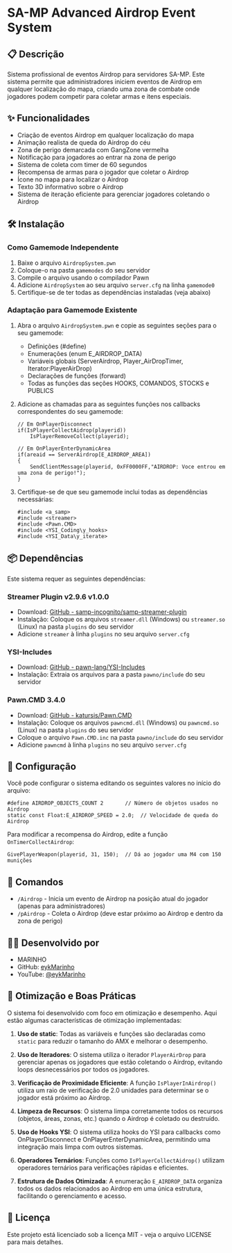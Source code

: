 # SA-MP Advanced Airdrop Event System

<p align="center">
   
</p>

## 📋 Descrição

Sistema profissional de eventos Airdrop para servidores SA-MP. Este sistema permite que administradores iniciem eventos de Airdrop em qualquer localização do mapa, criando uma zona de combate onde jogadores podem competir para coletar armas e itens especiais.

## ✨ Funcionalidades

- Criação de eventos Airdrop em qualquer localização do mapa
- Animação realista de queda do Airdrop do céu
- Zona de perigo demarcada com GangZone vermelha
- Notificação para jogadores ao entrar na zona de perigo
- Sistema de coleta com timer de 60 segundos
- Recompensa de armas para o jogador que coletar o Airdrop
- Ícone no mapa para localizar o Airdrop
- Texto 3D informativo sobre o Airdrop
- Sistema de iteração eficiente para gerenciar jogadores coletando o Airdrop

## 🛠️ Instalação

### Como Gamemode Independente

1. Baixe o arquivo `AirdropSystem.pwn`
2. Coloque-o na pasta `gamemodes` do seu servidor
3. Compile o arquivo usando o compilador Pawn
4. Adicione `AirdropSystem` ao seu arquivo `server.cfg` na linha `gamemode0`
5. Certifique-se de ter todas as dependências instaladas (veja abaixo)

### Adaptação para Gamemode Existente

1. Abra o arquivo `AirdropSystem.pwn` e copie as seguintes seções para o seu gamemode:
   - Definições (#define)
   - Enumerações (enum E_AIRDROP_DATA)
   - Variáveis globais (ServerAirdrop, Player_AirDropTimer, Iterator:PlayerAirDrop)
   - Declarações de funções (forward)
   - Todas as funções das seções HOOKS, COMANDOS, STOCKS e PUBLICS

2. Adicione as chamadas para as seguintes funções nos callbacks correspondentes do seu gamemode:
   ```pawn
   // Em OnPlayerDisconnect
   if(IsPlayerCollectAidrop(playerid))
       IsPlayerRemoveCollect(playerid);
   
   // Em OnPlayerEnterDynamicArea
   if(areaid == ServerAirdrop[E_AIRDROP_AREA])
   {
       SendClientMessage(playerid, 0xFF0000FF,"AIRDROP: Voce entrou em uma zona de perigo!");
   }
   ```

3. Certifique-se de que seu gamemode inclui todas as dependências necessárias:
   ```pawn
   #include <a_samp>
   #include <streamer>
   #include <Pawn.CMD>
   #include <YSI_Coding\y_hooks>
   #include <YSI_Data\y_iterate>
   ```

## 📦 Dependências

Este sistema requer as seguintes dependências:

### Streamer Plugin v2.9.6 v1.0.0
- Download: [GitHub - samp-incognito/samp-streamer-plugin](https://github.com/samp-incognito/samp-streamer-plugin/releases)
- Instalação: Coloque os arquivos `streamer.dll` (Windows) ou `streamer.so` (Linux) na pasta `plugins` do seu servidor
- Adicione `streamer` à linha `plugins` no seu arquivo `server.cfg`

### YSI-Includes
- Download: [GitHub - pawn-lang/YSI-Includes](https://github.com/pawn-lang/YSI-Includes)
- Instalação: Extraia os arquivos para a pasta `pawno/include` do seu servidor

### Pawn.CMD 3.4.0
- Download: [GitHub - katursis/Pawn.CMD](https://github.com/katursis/Pawn.CMD/releases)
- Instalação: Coloque os arquivos `pawncmd.dll` (Windows) ou `pawncmd.so` (Linux) na pasta `plugins` do seu servidor
- Coloque o arquivo `Pawn.CMD.inc` na pasta `pawno/include` do seu servidor
- Adicione `pawncmd` à linha `plugins` no seu arquivo `server.cfg`

## 🔧 Configuração

Você pode configurar o sistema editando os seguintes valores no início do arquivo:

```pawn
#define AIRDROP_OBJECTS_COUNT 2       // Número de objetos usados no Airdrop
static const Float:E_AIRDROP_SPEED = 2.0;  // Velocidade de queda do Airdrop
```

Para modificar a recompensa do Airdrop, edite a função `OnTimerCollectAirdrop`:

```pawn
GivePlayerWeapon(playerid, 31, 150);  // Dá ao jogador uma M4 com 150 munições
```

## 📝 Comandos

- `/Airdrop` - Inicia um evento de Airdrop na posição atual do jogador (apenas para administradores)
- `/pAirdrop` - Coleta o Airdrop (deve estar próximo ao Airdrop e dentro da zona de perigo)

## 👨‍💻 Desenvolvido por

- MARINHO
- GitHub: [eykMarinho](https://github.com/eykMarinho)
- YouTube: [@eykMarinho](https://www.youtube.com/@eykMarinho)

## 🚀 Otimização e Boas Práticas

O sistema foi desenvolvido com foco em otimização e desempenho. Aqui estão algumas características de otimização implementadas:

1. **Uso de static**: Todas as variáveis e funções são declaradas como `static` para reduzir o tamanho do AMX e melhorar o desempenho.

2. **Uso de Iteradores**: O sistema utiliza o iterador `PlayerAirDrop` para gerenciar apenas os jogadores que estão coletando o Airdrop, evitando loops desnecessários por todos os jogadores.

3. **Verificação de Proximidade Eficiente**: A função `IsPlayerInAirdrop()` utiliza um raio de verificação de 2.0 unidades para determinar se o jogador está próximo ao Airdrop.

4. **Limpeza de Recursos**: O sistema limpa corretamente todos os recursos (objetos, áreas, zonas, etc.) quando o Airdrop é coletado ou destruído.

5. **Uso de Hooks YSI**: O sistema utiliza hooks do YSI para callbacks como OnPlayerDisconnect e OnPlayerEnterDynamicArea, permitindo uma integração mais limpa com outros sistemas.

6. **Operadores Ternários**: Funções como `IsPlayerCollectAidrop()` utilizam operadores ternários para verificações rápidas e eficientes.

7. **Estrutura de Dados Otimizada**: A enumeração `E_AIRDROP_DATA` organiza todos os dados relacionados ao Airdrop em uma única estrutura, facilitando o gerenciamento e acesso.

## 📄 Licença

Este projeto está licenciado sob a licença MIT - veja o arquivo LICENSE para mais detalhes.
